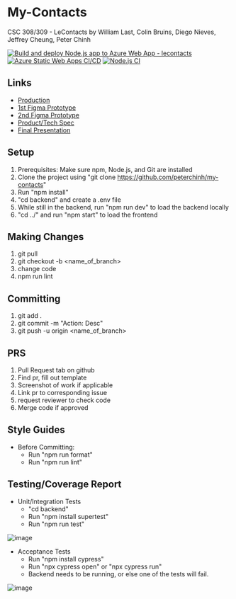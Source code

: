 # My-Contacts

CSC 308/309 - LeContacts by William Last, Colin Bruins, Diego Nieves, Jeffrey Cheung, Peter Chinh

[![Build and deploy Node.js app to Azure Web App - lecontacts](https://github.com/peterchinh/my-contacts/actions/workflows/main_lecontacts.yml/badge.svg)](https://github.com/peterchinh/my-contacts/actions/workflows/main_lecontacts.yml)
[![Azure Static Web Apps CI/CD](https://github.com/peterchinh/my-contacts/actions/workflows/azure-static-web-apps-blue-sand-05b2e891e.yml/badge.svg)](https://github.com/peterchinh/my-contacts/actions/workflows/azure-static-web-apps-blue-sand-05b2e891e.yml)
[![Node.js CI](https://github.com/peterchinh/my-contacts/actions/workflows/ci-testing.yml/badge.svg)](https://github.com/peterchinh/my-contacts/actions/workflows/ci-testing.yml)

## Links

-   [Production](https://blue-sand-05b2e891e.4.azurestaticapps.net/)
-   [1st Figma Prototype](https://www.figma.com/proto/CayfsuohC3qHYzCc9tb31n/Untitled?node-id=50-36&node-type=canvas&t=AjCr8W0f4a6Cwqp2-1&scaling=scale-down&content-scaling=fixed&page-id=0%3A1&starting-point-node-id=50%3A36&show-proto-sidebar=1)
-   [2nd Figma Prototype](https://www.figma.com/design/66tjCFUn7XCtA4nlQL2exz/New-Contacts-Page?node-id=0-1&t=5DCrkdIxQSnKZdrb-1)
-   [Product/Tech Spec](https://docs.google.com/document/d/1YyBJFXjlZsVTPF59bxI-Ql8gUD6_8N4YwTdhKBvHRqA/edit?usp=sharing)
-   [Final Presentation](https://docs.google.com/presentation/d/14xgVWtHq6PdL0rPft_zNXRgDijMIUDbUJsED5gj9-yU/edit?usp=sharing)

## Setup

1. Prerequisites: Make sure npm, Node.js, and Git are installed
2. Clone the project using "git clone https://github.com/peterchinh/my-contacts"
3. Run "npm install"
4. "cd backend" and create a .env file
5. While still in the backend, run "npm run dev" to load the backend locally
6. "cd ../" and run "npm start" to load the frontend

## Making Changes

1. git pull
2. git checkout -b <name_of_branch>
3. change code
4. npm run lint

## Committing

1. git add .
2. git commit -m "Action: Desc"
3. git push -u origin <name_of_branch>

## PRS

1. Pull Request tab on github
2. Find pr, fill out template
3. Screenshot of work if applicable
4. Link pr to corresponding issue
5. request reviewer to check code
6. Merge code if approved

## Style Guides

-   Before Committing:
    -   Run "npm run format"
    -   Run "npm run lint"

## Testing/Coverage Report

-   Unit/Integration Tests
    -   "cd backend"
    -   Run "npm install supertest"
    -   Run "npm run test"

![image](https://github.com/user-attachments/assets/098c0db5-7975-446c-a1ed-da665005275f)

-   Acceptance Tests
    -   Run "npm install cypress"
    -   Run "npx cypress open" or "npx cypress run"
    -   Backend needs to be running, or else one of the tests will fail.

![image](https://github.com/user-attachments/assets/36c1629a-fe2a-4d22-bada-ece219df8863)

